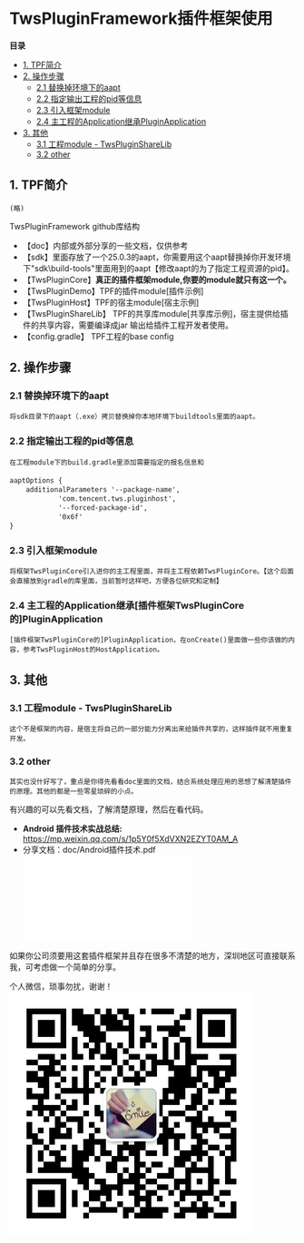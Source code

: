 # TwsPluginFramework插件框架使用

**目录**

- [1. TPF简介](#1)
- [2. 操作步骤](#2)
  - [2.1 替换掉环境下的aapt](#21)
  - [2.2 指定输出工程的pid等信息](#22)
  - [2.3 引入框架module](#22)
  - [2.4 主工程的Application继承PluginApplication](#23)
- [3. 其他](#3)
  - [3.1 工程module - TwsPluginShareLib](#31)
  - [3.2 other](#22)

## 1. TPF简介
	(略)
TwsPluginFramework github库结构

 - 【doc】内部或外部分享的一些文档，仅供参考
 - 【sdk】里面存放了一个25.0.3的aapt，你需要用这个aapt替换掉你开发环境下"sdk\build-tools\"里面用到的aapt【修改aapt的为了指定工程资源的pid】。
 - 【TwsPluginCore】**真正的插件框架module,你要的module就只有这一个。**
 - 【TwsPluginDemo】TPF的插件module[插件示例]
 - 【TwsPluginHost】TPF的宿主module[宿主示例]
 - 【TwsPluginShareLib】 TPF的共享库module[共享库示例]，宿主提供给插件的共享内容，需要编译成jar 输出给插件工程开发者使用。
 - 【config.gradle】 TPF工程的base config

## 2. 操作步骤

### 2.1 替换掉环境下的aapt
	将sdk目录下的aapt（.exe）拷贝替换掉你本地环境下buildtools里面的aapt。

### 2.2 指定输出工程的pid等信息
	在工程module下的build.gradle里添加需要指定的报名信息和

    aaptOptions {
        additionalParameters '--package-name',
                'com.tencent.tws.pluginhost',
                '--forced-package-id',
                '0x6f'
    }

### 2.3 引入框架module
	将框架TwsPluginCore引入进你的主工程里面，并将主工程依赖TwsPluginCore。【这个后面会直接放到gradle的库里面，当前暂时这样吧，方便各位研究和定制】

### 2.4 主工程的Application继承[插件框架TwsPluginCore的]PluginApplication
	[插件框架TwsPluginCore的]PluginApplication，在onCreate()里面做一些你该做的内容，参考TwsPluginHost的HostApplication。

## 3. 其他
### 3.1 工程module - TwsPluginShareLib
	这个不是框架的内容，是宿主将自己的一部分能力分离出来给插件共享的，这样插件就不用重复开发。
### 3.2 other
	其实也没什好写了，重点是你得先看看doc里面的文档，结合系统处理应用的思想了解清楚插件的原理。其他的都是一些零星琐碎的小点。

有兴趣的可以先看文档，了解清楚原理，然后在看代码。

- **Android 插件技术实战总结:** https://mp.weixin.qq.com/s/1p5Y0f5XdVXN2EZYT0AM_A
- 分享文档：doc/Android插件技术.pdf ![](doc/Android插件技术.pdf)

如果你公司须要用这套插件框架并且存在很多不清楚的地方，深圳地区可直接联系我，可考虑做一个简单的分享。

个人微信，琐事勿扰，谢谢！![](doc/img/rick.png)
